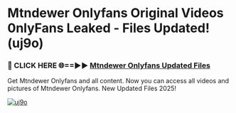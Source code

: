 # Mtndewer Onlyfans Original Videos 0nlyFans Leaked - Files Updated! (uj9o)

<h3>🔴 CLICK HERE 🌐==►► <a href="https://tinyurl.com/2jnfzry5" rel="nofollow">Mtndewer Onlyfans Updated Files</a></h3>

Get Mtndewer Onlyfans and all content. Now you can access all videos and pictures of Mtndewer Onlyfans. New Updated Files 2025!

[![uj9o](https://i.imgur.com/GyGTBgg.gif)](https://tinyurl.com/2jnfzry5)

